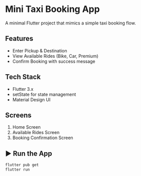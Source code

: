 # Mini Taxi Booking App

A minimal Flutter project that mimics a simple taxi booking flow.

## Features
- Enter Pickup & Destination
- View Available Rides (Bike, Car, Premium)
- Confirm Booking with success message

## Tech Stack
- Flutter 3.x
- setState for state management
- Material Design UI

## Screens
1. Home Screen
2. Available Rides Screen
3. Booking Confirmation Screen

## ▶️ Run the App
```bash
flutter pub get
flutter run
```
